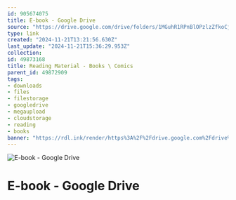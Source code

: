```yaml
---
id: 905674075
title: E-book - Google Drive
source: "https://drive.google.com/drive/folders/1MGuhR1RPnBlOPzlzZfkoCjXMM5BxrKLJ"
type: link
created: "2024-11-21T13:21:56.630Z"
last_update: "2024-11-21T15:36:29.953Z"
collection:
id: 49873168
title: Reading Material - Books \ Comics
parent_id: 49872909
tags:
- downloads
- files
- filestorage
- googledrive
- megaupload
- cloudstorage
- reading
- books
banner: "https://rdl.ink/render/https%3A%2F%2Fdrive.google.com%2Fdrive%2Ffolders%2F1MGuhR1RPnBlOPzlzZfkoCjXMM5BxrKLJ"
---
```


![E-book - Google Drive](https://rdl.ink/render/https%3A%2F%2Fdrive.google.com%2Fdrive%2Ffolders%2F1MGuhR1RPnBlOPzlzZfkoCjXMM5BxrKLJ)

# E-book - Google Drive

